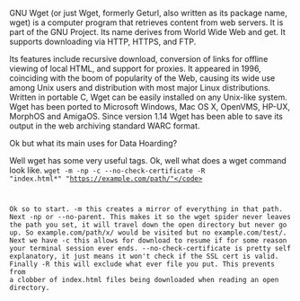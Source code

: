 GNU Wget (or just Wget, formerly Geturl, also written as its package name, wget) is a computer program that retrieves content from web servers. It is part of the GNU Project. Its name derives from World Wide Web and get. It supports downloading via HTTP, HTTPS, and FTP.

Its features include recursive download, conversion of links for offline viewing of local HTML, and support for proxies. It appeared in 1996, coinciding with the boom of popularity of the Web, causing its wide use among Unix users and distribution with most major Linux distributions. Written in portable C, Wget can be easily installed on any Unix-like system. Wget has been ported to Microsoft Windows, Mac OS X, OpenVMS, HP-UX, MorphOS and AmigaOS. Since version 1.14 Wget has been able to save its output in the web archiving standard WARC format.

Ok but what its main uses for Data Hoarding?

Well wget has some very useful tags. Ok, well what does a wget command look like. <code>wget -m -np -c --no-check-certificate -R &quot;index.html*&quot; &quot;https://example.com/path/"</code>

Ok so to start. 
-m this creates a mirror of everything in that path. 
Next -np or --no-parent. This makes it so the wget spider never leaves the path you set, it will travel down the open directory but never go up. So example.com/path/x/ would be visited but no example.com/test/. 
Next we have -c this allows for download to resume if for some reason your terminal session ever ends.
--no-check-certificate is pretty self explanatory, it just means it won't check if the SSL cert is valid.
Finally -R this will exclude what ever file you put. This prevents from a clobber of index.html files being downloaded when reading an open directory.
